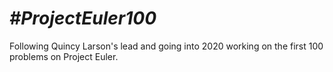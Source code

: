 # *#ProjectEuler100*

Following Quincy Larson's lead and going into 2020 working on the first 100 problems on Project Euler.